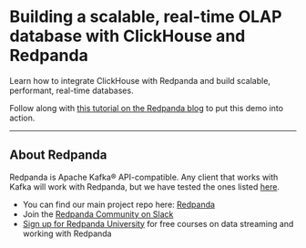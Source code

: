 # Building a scalable, real-time OLAP database with ClickHouse and Redpanda

Learn how to integrate ClickHouse with Redpanda and build scalable, performant, real-time databases.

Follow along with [this tutorial on the Redpanda blog](https://redpanda.com/blog/real-time-olap-database-clickhouse-redpanda) to put this demo into action. 

-----------------------


## About Redpanda 

Redpanda is Apache Kafka® API-compatible. Any client that works with Kafka will work with Redpanda, but we have tested the ones listed [here](https://docs.redpanda.com/docs/reference/faq/#what-clients-do-you-recommend-to-use-with-redpanda).

* You can find our main project repo here: [Redpanda](https://github.com/redpanda-data/redpanda)
* Join the [Redpanda Community on Slack](https://redpanda.com/slack)
* [Sign up for Redpanda University](https://university.redpanda.com/) for free courses on data streaming and working with Redpanda
